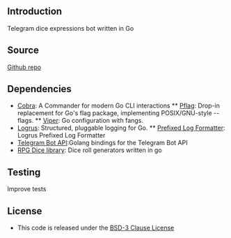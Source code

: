 
## Introduction ##
Telegram dice expressions bot written in Go

## Source ##
[Github repo](https://github.com/pconcepcion/telegram_dice_bot.git)

## Dependencies  ##

* [Cobra](https://github.com/spf13/cobra): A Commander for modern Go CLI interactions
** [Pflag](https://github.com/spf13/pflag): Drop-in replacement for Go's flag package, implementing POSIX/GNU-style --flags.
** [Viper](https://github.com/spf13/viper): Go configuration with fangs.
* [Logrus](https://github.com/Sirupsen/logrus): Structured, pluggable logging for Go.
** [Prefixed Log Formatter](github.com/x-cray/logrus-prefixed-formatter): Logrus Prefixed Log Formatter
* [Telegram Bot API](https://github.com/go-telegram-bot-api/telegram-bot-api/):Golang bindings for the Telegram Bot API
* [RPG Dice library](http://pconcepcion.github.io/dice/): Dice roll generators written in go


## Testing ##
Improve tests

## License ##
* This code is released under the [BSD-3 Clause License](http://opensource.org/licenses/BSD-3-Clause)
